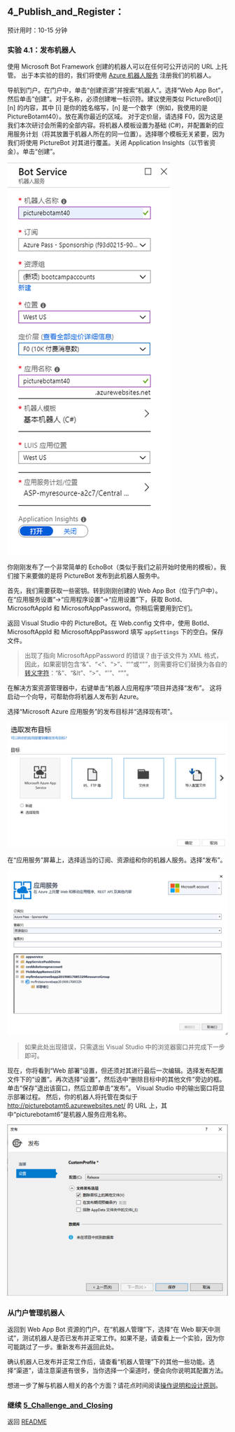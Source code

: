 ﻿## 4_Publish_and_Register：
预计用时：10-15 分钟

### 实验 4.1：发布机器人

使用 Microsoft Bot Framework 创建的机器人可以在任何可公开访问的 URL 上托管。  出于本实验的目的，我们将使用 [Azure 机器人服务](https://docs.microsoft.com/zh-cn/bot-framework/bot-service-overview-introduction) 注册我们的机器人。

导航到门户。在门户中，单击“创建资源”并搜索“机器人”。选择“Web App Bot”，然后单击“创建”。对于名称，必须创建唯一标识符。建议使用类似 PictureBot[i][n] 的内容，其中 [i] 是你的姓名缩写，[n] 是一个数字（例如，我使用的是 PictureBotamt40）。放在离你最近的区域。
对于定价层，请选择 F0，因为这是我们本次研讨会所需的全部内容。将机器人模板设置为基础 (C#)，并配置新的应用服务计划（将其放置于机器人所在的同一位置）。选择哪个模板无关紧要，因为我们将使用 PictureBot 对其进行覆盖。关闭 Application Insights（以节省资金）。单击“创建”。

![创建 Azure 机器人服务](./resources/assets/CreateBot.png) 

你刚刚发布了一个非常简单的 EchoBot（类似于我们之前开始时使用的模板）。我们接下来要做的是将 PictureBot 发布到此机器人服务中。

首先，我们需要获取一些密钥。转到刚刚创建的 Web App Bot（位于门户中）。在“应用服务设置”->“应用程序设置”->“应用设置”下，获取 BotId、MicrosoftAppId 和 MicrosoftAppPassword。你稍后需要用到它们。

返回 Visual Studio 中的 PictureBot。在 Web.config 文件中，使用 BotId、MicrosoftAppId 和 MicrosoftAppPassword 填写 `appSettings` 下的空白。保存文件。 

> 出现了指向 MicrosoftAppPassword 的错误？由于该文件为 XML 格式，因此，如果密钥包含“&”、“<”、“>”、“'”或“"”，则需要将它们替换为各自的[转义字符](https://en.wikipedia.org/wiki/XML#Characters_and_escaping)：“&amp;”、“&lt”、“&gt;”、“&apos;”、“&quot;”。 

在解决方案资源管理器中，右键单击“机器人应用程序”项目并选择“发布”。  这将启动一个向导，可帮助你将机器人发布到 Azure。  

选择“Microsoft Azure 应用服务”的发布目标并“选择现有项”。  

![将机器人发布到 Azure 应用服务](./resources/assets/SelectExisting.png) 

在“应用服务”屏幕上，选择适当的订阅、资源组和你的机器人服务。选择“发布”。

![创建应用服务](./resources/assets/AzureAppService.png) 

> 如果此处出现错误，只需退出 Visual Studio 中的浏览器窗口并完成下一步即可。

现在，你将看到“Web 部署”设置，但还须对其进行最后一次编辑。选择发布配置文件下的“设置”。再次选择“设置”，然后选中“删除目标中的其他文件”旁边的框。单击“保存”退出该窗口，然后立即单击“发布”。  Visual Studio 中的输出窗口将显示部署过程。  然后，你的机器人将托管在类似于 http://picturebotamt6.azurewebsites.net/ 的 URL 上，其中“picturebotamt6”是机器人服务应用名称。  

![编辑设置](./resources/assets/RemoveFiles.png) 

### 从门户管理机器人

返回到 Web App Bot 资源的门户。在“机器人管理”下，选择“在 Web 聊天中测试”，测试机器人是否已发布并正常工作。如果不是，请查看上一个实验，因为你可能跳过了一步。重新发布并返回此处。

确认机器人已发布并正常工作后，请查看“机器人管理”下的其他一些功能。选择“渠道”，请注意渠道有很多，当你选择一个渠道时，便会向你说明其配置方法。 

想进一步了解与机器人相关的各个方面？请花点时间阅读[操作说明和设计原则](https://docs.microsoft.com/zh-cn/bot-framework/bot-service-design-principles)。

### 继续 [5_Challenge_and_Closing](./5_Challenge_and_Closing.md)  
返回 [README](./0_README.md)
